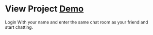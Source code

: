 # View Project [Demo](https://chatroomapp.netlify.app/)

Login With your name and enter the same chat room as your friend and start chatting.
